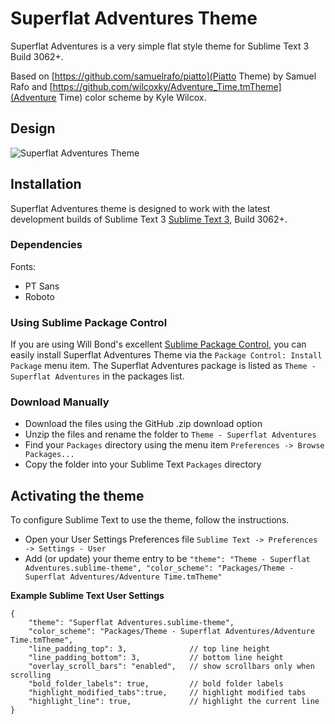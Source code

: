 # Superflat Adventures Theme

 Superflat Adventures is a very simple flat style theme for Sublime Text 3 Build 3062+.

Based on [https://github.com/samuelrafo/piatto](Piatto Theme) by Samuel Rafo and [https://github.com/wilcoxky/Adventure_Time.tmTheme](Adventure Time) color scheme by Kyle Wilcox.

## Design

![Superflat Adventures Theme]()

## Installation

Superflat Adventures theme is designed to work with the latest development builds of Sublime Text 3 [Sublime Text 3](https://www.sublimetext.com/3), Build 3062+.

### Dependencies

Fonts:

* PT Sans
* Roboto

### Using Sublime Package Control

If you are using Will Bond's excellent [Sublime Package Control](http://wbond.net/sublime_packages/package_control), you can easily install Superflat Adventures Theme via the `Package Control: Install Package` menu item. The Superflat Adventures package is listed as `Theme - Superflat Adventures` in the packages list.

### Download Manually

* Download the files using the GitHub .zip download option
* Unzip the files and rename the folder to `Theme - Superflat Adventures`
* Find your `Packages` directory using the menu item  `Preferences -> Browse Packages...`
* Copy the folder into your Sublime Text `Packages` directory

## Activating the theme

To configure Sublime Text to use the theme, follow the instructions.

* Open your User Settings Preferences file `Sublime Text -> Preferences -> Settings - User`
* Add (or update) your theme entry to be `"theme": "Theme - Superflat Adventures.sublime-theme",
"color_scheme": "Packages/Theme - Superflat Adventures/Adventure Time.tmTheme"`

**Example Sublime Text User Settings**

    {
        "theme": "Superflat Adventures.sublime-theme",
		"color_scheme": "Packages/Theme - Superflat Adventures/Adventure Time.tmTheme",
		"line_padding_top": 3,				// top line height
		"line_padding_bottom": 3,			// bottom line height
		"overlay_scroll_bars": "enabled",	// show scrollbars only when scrolling
		"bold_folder_labels": true,			// bold folder labels
		"highlight_modified_tabs":true,		// highlight modified tabs
		"highlight_line": true,				// highlight the current line
    }